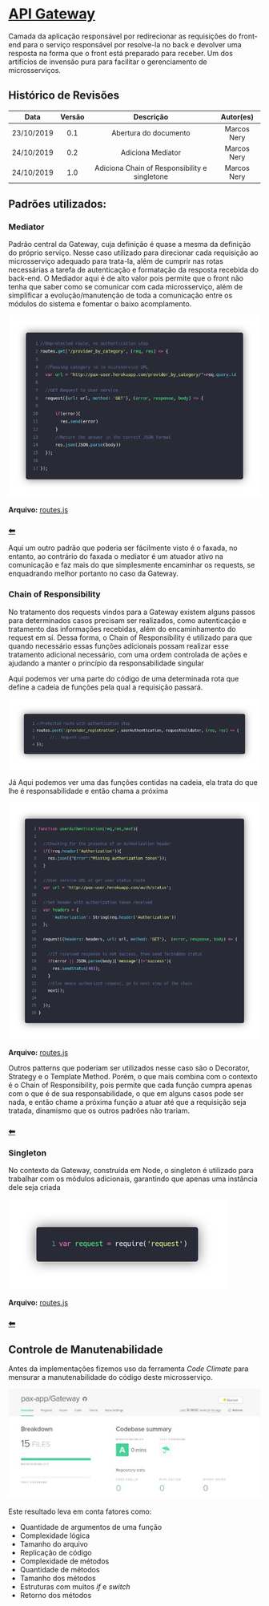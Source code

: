 # [API Gateway](https://github.com/pax-app/Gateway)

Camada da aplicação responsável por redirecionar as requisições do front-end para o serviço responsável por resolve-la no back e devolver uma resposta na forma que o front está preparado para receber. Um dos artifícios de invensão pura para facilitar o gerenciamento de microsserviços.

## Histórico de Revisões

|    Data    | Versão |                   Descrição                   |  Autor(es)  |
| :--------: | :----: | :-------------------------------------------: | :---------: |
| 23/10/2019 |  0.1   |             Abertura do documento             | Marcos Nery |
| 24/10/2019 |  0.2   |               Adiciona Mediator               | Marcos Nery |
| 24/10/2019 |  1.0   | Adiciona Chain of Responsibility e singletone | Marcos Nery |

## Padrões utilizados:

### Mediator

Padrão central da Gateway, cuja definição é quase a mesma da definição do próprio serviço. Nesse caso utilizado para direcionar cada requisição ao microsserviço adequado para trata-la, além de cumprir nas rotas necessárias a tarefa de autenticação e formatação da resposta recebida do back-end. O Mediador aqui é de alto valor pois permite que o front não tenha que saber como se comunicar com cada microsserviço, além de simplificar a evolução/manutenção de toda a comunicação entre os módulos do sistema e fomentar o baixo acomplamento.

![Mediator](../../../../assets/design-patterns/Gateway/gatewayMediator.png)

**Arquivo:** [routes.js](https://github.com/pax-app/Gateway/blob/devel/src/routes.js)

### [⬅](docs/DS/dinamica-e-seminario-4-b/comportamentais.md#mediator)

Aqui um outro padrão que poderia ser fácilmente visto é o faxada, no entanto, ao contrário do faxada o mediator é um atuador ativo na comunicação e faz mais do que simplesmente encaminhar os requests, se enquadrando melhor portanto no caso da Gateway.

### Chain of Responsibility

No tratamento dos requests vindos para a Gateway existem alguns passos para determinados casos precisam ser realizados, como autenticação e tratamento das informações recebidas, além do encaminhamento do request em sí. Dessa forma, o Chain of Responsibility é utilizado para que quando necessário essas funções adicionais possam realizar esse tratamento adicional necessário, com uma ordem controlada de ações e ajudando a manter o princípio da responsabilidade singular

Aqui podemos ver uma parte do código de uma determinada rota que define a cadeia de funções pela qual a requisição passará.

![ChainCode1](../../../../assets/design-patterns/Gateway/gatewayChain1.png)

Já Aqui podemos ver uma das funções contidas na cadeia, ela trata do que lhe é responsabilidade e então chama a próxima

![ChainCode2](../../../../assets/design-patterns/Gateway/gatewayChain2.png)

**Arquivo:** [routes.js](https://github.com/pax-app/Gateway/blob/devel/src/routes.js)

Outros patterns que poderiam ser utilizados nesse caso são o Decorator, Strategy e o Template Method. Porém, o que mais combina com o contexto é o Chain of Responsibility, pois permite que cada função cumpra apenas com o que é de sua responsabilidade, o que em alguns casos pode ser nada, e então chame a próxima função a atuar até que a requisição seja tratada, dinamismo que os outros padrões não trariam.

### [⬅](docs/DS/dinamica-e-seminario-4-b/comportamentais.md#chain-of-responsibility)

### Singleton

No contexto da Gateway, construída em Node, o singleton é utilizado para trabalhar com os módulos adicionais, garantindo que apenas uma instância dele seja criada

![ChainCode2](../../../../assets/design-patterns/Gateway/gatewaySingletone.png)

**Arquivo:** [routes.js](https://github.com/pax-app/Gateway/blob/devel/src/routes.js)

### [⬅](docs/DS/dinamica-e-seminario-4-b/criacionais.md#singleton)

## Controle de Manutenabilidade

Antes da implementações fizemos uso da ferramenta _Code Climate_ para mensurar a manutenabilidade do código deste microsserviço.

![Code Climate](../../../../assets/design-patterns/Gateway/codeclimate_gateway.jpg)

Este resultado leva em conta fatores como:

- Quantidade de argumentos de uma função
- Complexidade lógica
- Tamanho do arquivo
- Replicação de código
- Complexidade de métodos
- Quantidade de métodos
- Tamanho dos métodos
- Estruturas com muitos _if_ e _switch_
- Retorno dos métodos

